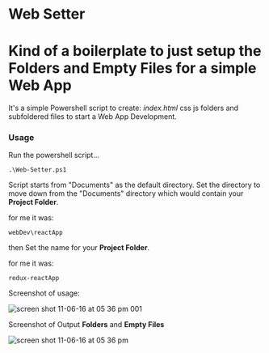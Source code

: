

Web Setter
=========

# Kind of a boilerplate to just setup the __Folders__ and __Empty Files__ for a simple Web App

It's a simple Powershell script to create: *index.html* css js folders and subfoldered files to start a Web App Development.

### Usage
Run the powershell script...


	.\Web-Setter.ps1

Script starts from "Documents" as the default directory.
Set the directory to move down from the "Documents" directory which would contain your __Project Folder__.

for me it was:

	webDev\reactApp

then Set the name for your __Project Folder__.

for me it was:

	redux-reactApp

Screenshot of usage:

![screen shot 11-06-16 at 05 36 pm 001](https://cloud.githubusercontent.com/assets/6108922/20038023/97b72e76-a44d-11e6-9bfa-118ee6bacdc7.PNG)

Screenshot of Output __Folders__ and __Empty Files__

![screen shot 11-06-16 at 05 36 pm](https://cloud.githubusercontent.com/assets/6108922/20038024/98975406-a44d-11e6-8a2b-bf80245af1db.PNG)

